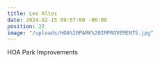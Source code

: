 ```yaml
---
title: Los Altos
date: 2024-02-15 09:57:00 -06:00
position: 22
image: "/uploads/HOA%20PARK%20IMPROVEMENTS.jpg"
---
```


HOA Park Improvements